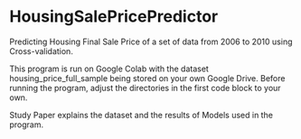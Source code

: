 # HousingSalePricePredictor
Predicting Housing Final Sale Price of a set of data from 2006 to 2010 using Cross-validation.

This program is run on Google Colab with the dataset housing_price_full_sample being stored on your own Google Drive. Before running the program, adjust the directories in the first code block to your own.

Study Paper explains the dataset and the results of Models used in the program.

